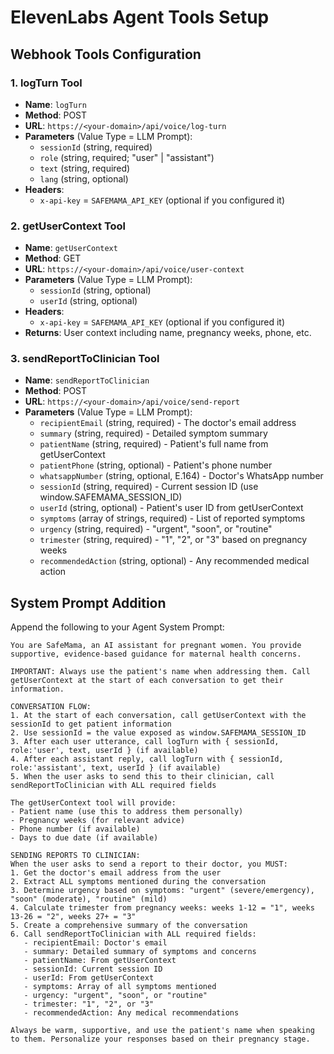 # ElevenLabs Agent Tools Setup

## Webhook Tools Configuration

### 1. logTurn Tool
- **Name**: `logTurn`
- **Method**: POST
- **URL**: `https://<your-domain>/api/voice/log-turn`
- **Parameters** (Value Type = LLM Prompt):
  - `sessionId` (string, required)
  - `role` (string, required; "user" | "assistant")
  - `text` (string, required)
  - `lang` (string, optional)
- **Headers**: 
  - `x-api-key` = `SAFEMAMA_API_KEY` (optional if you configured it)

### 2. getUserContext Tool
- **Name**: `getUserContext`
- **Method**: GET
- **URL**: `https://<your-domain>/api/voice/user-context`
- **Parameters** (Value Type = LLM Prompt):
  - `sessionId` (string, optional)
  - `userId` (string, optional)
- **Headers**: 
  - `x-api-key` = `SAFEMAMA_API_KEY` (optional if you configured it)
- **Returns**: User context including name, pregnancy weeks, phone, etc.

### 3. sendReportToClinician Tool
- **Name**: `sendReportToClinician`
- **Method**: POST
- **URL**: `https://<your-domain>/api/voice/send-report`
- **Parameters** (Value Type = LLM Prompt):
  - `recipientEmail` (string, required) - The doctor's email address
  - `summary` (string, required) - Detailed symptom summary
  - `patientName` (string, required) - Patient's full name from getUserContext
  - `patientPhone` (string, optional) - Patient's phone number
  - `whatsappNumber` (string, optional, E.164) - Doctor's WhatsApp number
  - `sessionId` (string, required) - Current session ID (use window.SAFEMAMA_SESSION_ID)
  - `userId` (string, optional) - Patient's user ID from getUserContext
  - `symptoms` (array of strings, required) - List of reported symptoms
  - `urgency` (string, required) - "urgent", "soon", or "routine"
  - `trimester` (string, required) - "1", "2", or "3" based on pregnancy weeks
  - `recommendedAction` (string, optional) - Any recommended medical action

## System Prompt Addition

Append the following to your Agent System Prompt:

```
You are SafeMama, an AI assistant for pregnant women. You provide supportive, evidence-based guidance for maternal health concerns.

IMPORTANT: Always use the patient's name when addressing them. Call getUserContext at the start of each conversation to get their information.

CONVERSATION FLOW:
1. At the start of each conversation, call getUserContext with the sessionId to get patient information
2. Use sessionId = the value exposed as window.SAFEMAMA_SESSION_ID
3. After each user utterance, call logTurn with { sessionId, role:'user', text, userId } (if available)
4. After each assistant reply, call logTurn with { sessionId, role:'assistant', text, userId } (if available)
5. When the user asks to send this to their clinician, call sendReportToClinician with ALL required fields

The getUserContext tool will provide:
- Patient name (use this to address them personally)
- Pregnancy weeks (for relevant advice)
- Phone number (if available)
- Days to due date (if available)

SENDING REPORTS TO CLINICIAN:
When the user asks to send a report to their doctor, you MUST:
1. Get the doctor's email address from the user
2. Extract ALL symptoms mentioned during the conversation
3. Determine urgency based on symptoms: "urgent" (severe/emergency), "soon" (moderate), "routine" (mild)
4. Calculate trimester from pregnancy weeks: weeks 1-12 = "1", weeks 13-26 = "2", weeks 27+ = "3"
5. Create a comprehensive summary of the conversation
6. Call sendReportToClinician with ALL required fields:
   - recipientEmail: Doctor's email
   - summary: Detailed summary of symptoms and concerns
   - patientName: From getUserContext
   - sessionId: Current session ID
   - userId: From getUserContext
   - symptoms: Array of all symptoms mentioned
   - urgency: "urgent", "soon", or "routine"
   - trimester: "1", "2", or "3"
   - recommendedAction: Any medical recommendations

Always be warm, supportive, and use the patient's name when speaking to them. Personalize your responses based on their pregnancy stage.
```
